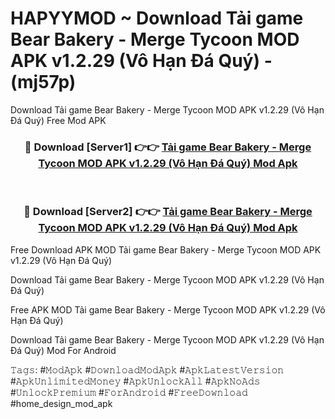 # HAPYYMOD ~ Download Tải game Bear Bakery - Merge Tycoon MOD APK v1.2.29 (Vô Hạn Đá Quý) - (mj57p)
Download Tải game Bear Bakery - Merge Tycoon MOD APK v1.2.29 (Vô Hạn Đá Quý) Free Mod APK

<div align="center">
<h3>🔴 Download [Server1] 👉👉 <a href="https://apk-comot.site?title=Tải_game_Bear_Bakery_-_Merge_Tycoon_MOD_APK_v1.2.29_(Vô_Hạn_Đá_Quý)">Tải game Bear Bakery - Merge Tycoon MOD APK v1.2.29 (Vô Hạn Đá Quý) Mod Apk</a></h3><br>

<h3>🔴 Download [Server2] 👉👉 <a href="https://apk-comot.site?title=Tải_game_Bear_Bakery_-_Merge_Tycoon_MOD_APK_v1.2.29_(Vô_Hạn_Đá_Quý)">Tải game Bear Bakery - Merge Tycoon MOD APK v1.2.29 (Vô Hạn Đá Quý) Mod Apk</a></h3>
</div>


Free Download APK MOD Tải game Bear Bakery - Merge Tycoon MOD APK v1.2.29 (Vô Hạn Đá Quý)

Download Tải game Bear Bakery - Merge Tycoon MOD APK v1.2.29 (Vô Hạn Đá Quý) 

Free APK MOD Tải game Bear Bakery - Merge Tycoon MOD APK v1.2.29 (Vô Hạn Đá Quý) 

Download Tải game Bear Bakery - Merge Tycoon MOD APK v1.2.29 (Vô Hạn Đá Quý) Mod For Android

𝚃𝚊𝚐𝚜: #𝙼𝚘𝚍𝙰𝚙𝚔 #𝙳𝚘𝚠𝚗𝚕𝚘𝚊𝚍𝙼𝚘𝚍𝙰𝚙𝚔 #𝙰𝚙𝚔𝙻𝚊𝚝𝚎𝚜𝚝𝚅𝚎𝚛𝚜𝚒𝚘𝚗 #𝙰𝚙𝚔𝚄𝚗𝚕𝚒𝚖𝚒𝚝𝚎𝚍𝙼𝚘𝚗𝚎𝚢 #𝙰𝚙𝚔𝚄𝚗𝚕𝚘𝚌𝚔𝙰𝚕𝚕 #𝙰𝚙𝚔𝙽𝚘𝙰𝚍𝚜 #𝚄𝚗𝚕𝚘𝚌𝚔𝙿𝚛𝚎𝚖𝚒𝚞𝚖 #𝙵𝚘𝚛𝙰𝚗𝚍𝚛𝚘𝚒𝚍 #𝙵𝚛𝚎𝚎𝙳𝚘𝚠𝚗𝚕𝚘𝚊𝚍 #home_design_mod_apk